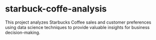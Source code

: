 # starbuck-coffe-analysis
This project analyzes Starbucks Coffee sales and customer preferences using data science techniques to provide valuable insights for business decision-making.
